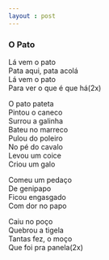 ```yaml
---
layout : post
---
```



### O Pato

Lá vem o pato<br>
Pata aqui, pata acolá<br>
Lá vem o pato<br>
Para ver o que é que há(2x)<br>

O pato pateta<br>
Pintou o caneco<br>
Surrou a galinha<br>
Bateu no marreco<br>
Pulou do poleiro<br>
No pé do cavalo<br>
Levou um coice<br>
Criou um galo<br>

Comeu um pedaço<br>
De genipapo<br>
Ficou engasgado<br>
Com dor no papo<br>

Caiu no poço<br>
Quebrou a tigela<br>
Tantas fez, o moço<br>
Que foi pra panela(2x)<br>
